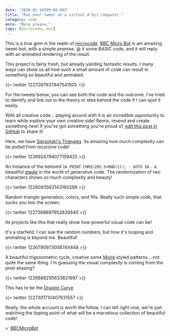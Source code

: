 ```yaml
---
date: "2020-02-14T09:00:00Z"
title: "Run your tweet on a virtual 8-bit computer."
category: code
more: "More please."
tags: [microcode, bot]
---
```


This is a true gem in the realm of [microcode](https://inspiring.online/tag/microcode/). [BBC Micro Bot](https://twitter.com/bbcmicrobot) is am amazing tweet-bot, with a simple premise. @ it some BASIC code, and it will reply with an animated rendering of the result.

This project is fairly fresh, but already yielding fantastic results. I many ways can show us all how such a small amount of code can result in something so beautiful and animated.

{{< twitter 1227267937947541505 >}}

For the tweets below, you can see both the code and the outcome. I've tried to identify and link out to the theory or idea behind the code if I can spot it easily.

With all creative code... playing around with it is an incredible opportunity to learn while explore your own creative side! Remix, resend and create something new! If you've got something you're proud of, [edit this post in GitHub](https://github.com/tholman/inspiring-online/blob/master/content/posts/2020-02-15-eight-bit-code.md) to share it!

Here, we have [Sierpiński's Triangles](https://en.wikipedia.org/wiki/Sierpi%C5%84ski_triangle). Its amazing how much complexity can be pulled from recursive code!

{{< twitter 1226924794077159425 >}}

An instance of the beloved `10 PRINT CHR$(205.5+RND(1)); : GOTO 10`... a beautiful [staple](https://10print.org/) in the world of generative code. The randomization of two characters shows so much complexity and beauty!

{{< twitter 1228093563143180288 >}}

Random triangle generation, colors, and fills. Really such simple code, that sucks you into the screen.

{{< twitter 1227368897952829440 >}}

Its projects like this that really show how powerful visual code can be!

<!--more-->

It's a starfield. I can see the random numbers, but how it's looping and animating is beyond me. Beautiful!

{{< twitter 1226790973008744448 >}}

A beautiful trigonometric cycle, creative some [Moiré](https://en.wikipedia.org/wiki/Moir%C3%A9_pattern) styled patterns... not quite the same thing. I'm guessing the visual complexity is coming from the pixel aliasing?

{{< twitter 1226888295633821697 >}}

This has to be the [Dragon Curve](https://en.wikipedia.org/wiki/Dragon_curve)

{{< twitter 1227301710407831557 >}}

Really, the whole account is worth the follow. I can tell right now, we're just watching the tipping point of what will be a marvelous collection of beautiful code!

➶ [BBCMicroBot](https://twitter.com/bbcmicrobot/)
